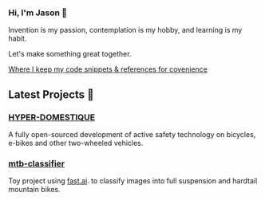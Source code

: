 ### Hi, I'm Jason 👋

Invention is my passion, contemplation is my hobby, and learning is my habit.

Let's make something great together.

[Where I keep my code snippets & references for covenience](https://tensorturtle.github.io/)

## Latest Projects 🎨

### [HYPER-DOMESTIQUE](https://github.com/tensorturtle/hyper-domestique)

A fully open-sourced development of active safety technology on bicycles, e-bikes and other two-wheeled vehicles. 

### [mtb-classifier](https://github.com/tensorturtle/mtb-classifier)

Toy project using [fast.ai](https://github.com/fastai/fastai). to classify images into full suspension and hardtail mountain bikes.


<!--
**neuroquantifier/neuroquantifier** is a ✨ _special_ ✨ repository because its `README.md` (this file) appears on your GitHub profile.

Here are some ideas to get you started:

- 🔭 I’m currently working on ...
- 🌱 I’m currently learning ...
- 👯 I’m looking to collaborate on ...
- 🤔 I’m looking for help with ...
- 💬 Ask me about ...
- 📫 How to reach me: ...
- 😄 Pronouns: ...
- ⚡ Fun fact: ...
-->

